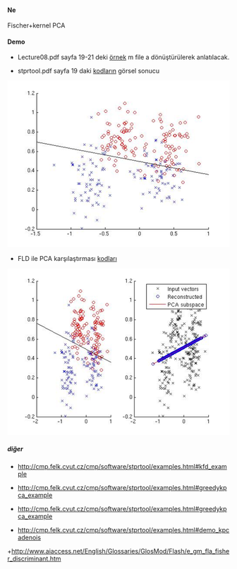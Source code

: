 #### Ne
Fischer+kernel PCA

#### Demo

- Lecture08.pdf sayfa 19-21 deki [örnek](https://github.com/19ceng/bm605pr/blob/master/sunu/08-fischer/cs434a_fld.m) m file a dönüştürülerek anlatılacak.

- stprtool.pdf sayfa 19 daki [kodların](https://github.com/19ceng/bm605pr/blob/master/sunu/08-fischer/stpr_fld.m)  görsel sonucu

![görsel sonucu](https://github.com/19ceng/bm605pr/raw/master/sunu/img/stpr_fld.jpg)

- FLD ile PCA karşılaştırması [kodları](https://github.com/19ceng/bm605pr/blob/master/sunu/08-fischer/stpr_fld_pca.m)

![görsel sonucu](https://github.com/19ceng/bm605pr/raw/master/sunu/img/stpr_fld_pca.jpg)

##### diğer

- http://cmp.felk.cvut.cz/cmp/software/stprtool/examples.html#kfd_example

- http://cmp.felk.cvut.cz/cmp/software/stprtool/examples.html#greedykpca_example

- http://cmp.felk.cvut.cz/cmp/software/stprtool/examples.html#greedykpca_example

- http://cmp.felk.cvut.cz/cmp/software/stprtool/examples.html#demo_kpcadenois

+http://www.aiaccess.net/English/Glossaries/GlosMod/Flash/e_gm_fla_fisher_discriminant.htm
